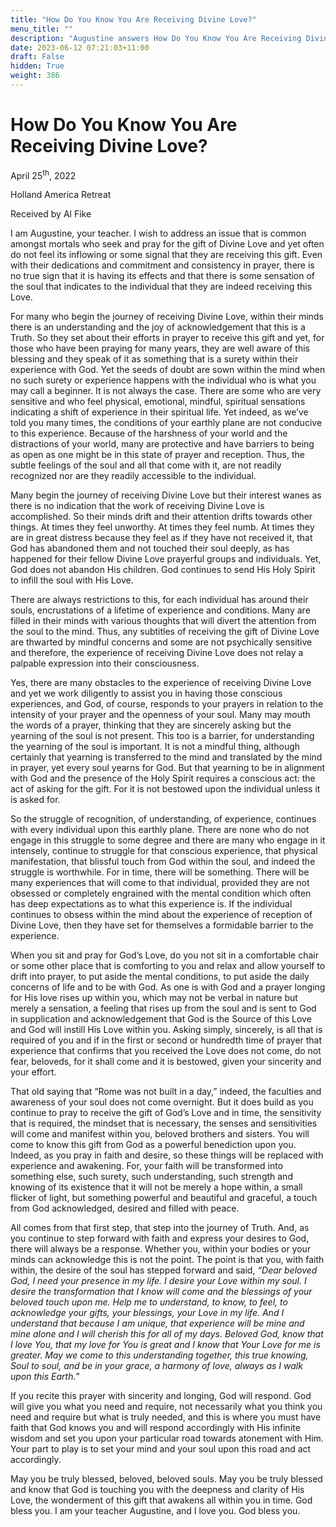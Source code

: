 ```yaml
---
title: "How Do You Know You Are Receiving Divine Love?"
menu_title: ""
description: "Augustine answers How Do You Know You Are Receiving Divine Love"
date: 2023-06-12 07:21:03+11:00
draft: False
hidden: True
weight: 386
---
```

# How Do You Know You Are Receiving Divine Love?

April 25<sup>th</sup>, 2022

Holland America Retreat

Received by Al Fike   


I am Augustine, your teacher. I wish to address an issue that is common amongst mortals who seek and pray for the gift of Divine Love and yet often do not feel its inflowing or some signal that they are receiving this gift. Even with their dedications and commitment and consistency in prayer, there is no true sign that it is having its effects and that there is some sensation of the soul that indicates to the individual that they are indeed receiving this Love. 

For many who begin the journey of receiving Divine Love, within their minds there is an understanding and the joy of acknowledgement that this is a Truth. So they set about their efforts in prayer to receive this gift and yet, for those who have been praying for many years, they are well aware of this blessing and they speak of it as something that is a surety within their experience with God. Yet the seeds of doubt are sown within the mind when no such surety or experience happens with the individual who is what you may call a beginner. It is not always the case. There are some who are very sensitive and who feel physical, emotional, mindful, spiritual sensations indicating a shift of experience in their spiritual life. Yet indeed, as we’ve told you many times, the conditions of your earthly plane are not conducive to this experience. Because of the harshness of your world and the distractions of your world, many are protective and have barriers to being as open as one might be in this state of prayer and reception. Thus, the subtle feelings of the soul and all that come with it, are not readily recognized nor are they readily accessible to the individual. 

Many begin the journey of receiving Divine Love but their interest wanes as there is no indication that the work of receiving Divine Love is accomplished. So their minds drift and their attention drifts towards other things. At times they feel unworthy. At times they feel numb. At times they are in great distress because they feel as if they have not received it, that God has abandoned them and not touched their soul deeply, as has happened for their fellow Divine Love prayerful groups and individuals. Yet, God does not abandon His children. God continues to send His Holy Spirit to infill the soul with His Love.

There are always restrictions to this, for each individual has around their souls, encrustations of a lifetime of experience and conditions. Many are filled in their minds with various thoughts that will divert the attention from the soul to the mind. Thus, any subtitles of receiving the gift of Divine Love are thwarted by mindful concerns and some are not psychically sensitive and therefore, the experience of receiving Divine Love does not relay a palpable expression into their consciousness. 

Yes, there are many obstacles to the experience of receiving Divine Love and yet we work diligently to assist you in having those conscious experiences, and God, of course, responds to your prayers in relation to the intensity of your prayer and the openness of your soul. Many may mouth the words of a prayer, thinking that they are sincerely asking but the yearning of the soul is not present. This too is a barrier, for understanding the yearning of the soul is important. It is not a mindful thing, although certainly that yearning is transferred to the mind and translated by the mind in prayer, yet every soul yearns for God. But that yearning to be in alignment with God and the presence of the Holy Spirit requires a conscious act: the act of asking for the gift. For it is not bestowed upon the individual unless it is asked for. 

So the struggle of recognition, of understanding, of experience, continues with every individual upon this earthly plane. There are none who do not engage in this struggle to some degree and there are many who engage in it intensely, continue to struggle for that conscious experience, that physical manifestation, that blissful touch from God within the soul, and indeed the struggle is worthwhile. For in time, there will be something. There will be many experiences that will come to that individual, provided they are not obsessed or completely engrained with the mental condition which often has deep expectations as to what this experience is. If the individual continues to obsess within the mind about the experience of reception of Divine Love, then they have set for themselves a formidable barrier to the experience. 

When you sit and pray for God’s Love, do you not sit in a comfortable chair or some other place that is comforting to you and relax and allow yourself to drift into prayer, to put aside the mental conditions, to put aside the daily concerns of life and to be with God. As one is with God and a prayer longing for His love rises up within you, which may not be verbal in nature but merely a sensation, a feeling that rises up from the soul and is sent to God in supplication and acknowledgement that God is the Source of this Love and God will instill His Love within you. Asking simply, sincerely, is all that is required of you and if in the first or second or hundredth time of prayer that experience that confirms that you received the Love does not come, do not fear, beloveds, for it shall come and it is bestowed, given your sincerity and your effort. 

That old saying that “Rome was not built in a day,” indeed, the faculties and awareness of your soul does not come overnight. But it does build as you continue to pray to receive the gift of God’s Love and in time, the sensitivity that is required, the mindset that is necessary, the senses and sensitivities will come and manifest within you, beloved brothers and sisters. You will come to know this gift from God as a powerful benediction upon you. Indeed, as you pray in faith and desire, so these things will be replaced with experience and awakening. For, your faith will be transformed into something else, such surety, such understanding, such strength and knowing of its existence that it will not be merely a hope within, a small flicker of light, but something powerful and beautiful and graceful, a touch from God acknowledged, desired and filled with peace. 

All comes from that first step, that step into the journey of Truth. And, as you continue to step forward with faith and express your desires to God, there will always be a response. Whether you, within your bodies or your minds can acknowledge this is not the point. The point is that you, with faith within, the desire of the soul has stepped forward and said, *“Dear beloved God, I need your presence in my life. I desire your Love within my soul. I desire the transformation that I know will come and the blessings of your beloved touch upon me. Help me to understand, to know, to feel, to acknowledge your gifts, your blessings, your Love in my life. And I understand that because I am unique, that experience will be mine and mine alone and I will cherish this for all of my days. Beloved God, know that I love You, that my love for You is great and I know that Your Love for me is greater. May we come to this understanding together, this true knowing, Soul to soul, and be in your grace, a harmony of love, always as I walk upon this Earth.”* 

If you recite this prayer with sincerity and longing, God will respond. God will give you what you need and require, not necessarily what you think you need and require but what is truly needed, and this is where you must have faith that God knows you and will respond accordingly with His infinite wisdom and set you upon your particular road towards atonement with Him. Your part to play is to set your mind and your soul upon this road and act accordingly. 

May you be truly blessed, beloved, beloved souls. May you be truly blessed and know that God is touching you with the deepness and clarity of His Love, the wonderment of this gift that awakens all within you in time. God bless you. I am your teacher Augustine, and I love you. God bless you.